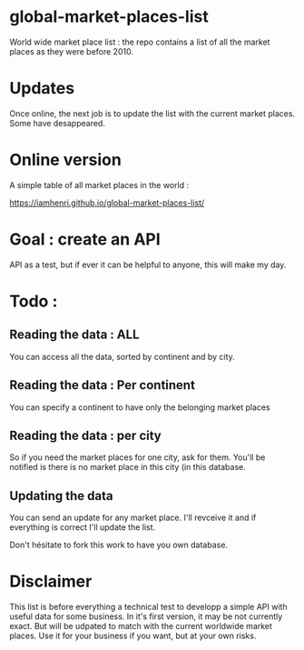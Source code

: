 # global-market-places-list
World wide market place list : the repo contains a list of all the market places as they were before 2010. 

# Updates
Once online, the next job is to update the list with the current market places. Some have desappeared. 

# Online version
A simple table of all market places in the world : 


https://iamhenri.github.io/global-market-places-list/

# Goal : create an API 
API  as a test, but if ever it can be helpful to anyone, this will make my day. 

# Todo : 
## Reading the data : ALL
You can access all the data, sorted by continent and by city. 

## Reading the data : Per continent
You can specify a continent to have only the belonging market places 

## Reading the data : per city
So if you need the market places for one city, ask for them. You'll be notified is there is no market place in this city (in this database. 

## Updating the data 
You can send an update for any market place. I'll revceive it and if everything is correct I'll update the list. 

Don't hésitate to fork this work to have you own database. 


# Disclaimer
This list is before everything a technical test to developp a simple API with useful data for some business. In it's first version, it may be not currently exact. But will be udpated to match with the current worldwide market places. Use it for your business if you want, but at your own risks. 
